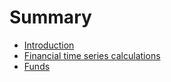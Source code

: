 # Summary

* [Introduction](README.md)
* [Financial time series calculations](time_series/calculations.md)
* [Funds](funds.md)

